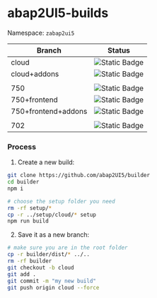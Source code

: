 # abap2UI5-builds

Namespace: `zabap2ui5`


| Branch    | Status                | 
|-----------| ---------------------------| 
| cloud  | ![Static Badge](https://img.shields.io/badge/build-passed-green) |
| cloud+addons | ![Static Badge](https://img.shields.io/badge/build-no-yellow) |
|    |  |
| 750   | ![Static Badge](https://img.shields.io/badge/build-no-yellow) |
| 750+frontend   | ![Static Badge](https://img.shields.io/badge/build-no-yellow) |
| 750+frontend+addons   | ![Static Badge](https://img.shields.io/badge/build-no-yellow) |
|    |  |
| 702   | ![Static Badge](https://img.shields.io/badge/build-no-yellow) |

### Process

1. Create a new build:
```sh
git clone https://github.com/abap2UI5/builder
cd builder
npm i

# choose the setup folder you need
rm -rf setup/*
cp -r ../setup/cloud/* setup
npm run build
```

2. Save it as a new branch:

```sh
# make sure you are in the root folder
cp -r builder/dist/* ../..
rm -rf builder
git checkout -b cloud
git add .
git commit -m "my new build"
git push origin cloud --force

```

